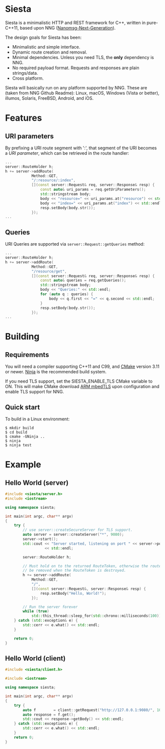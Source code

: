 # Siesta

Siesta is a minimalistic HTTP and REST framework for C++, written in pure-C++11, based upon NNG ([Nanomsg-Next-Generation](https://nng.nanomsg.org/)).

The design goals for Siesta has been:

- Minimalistic and simple interface.
- Dynamic route creation and removal.
- Minimal dependencies. Unless you need TLS, the **only** dependency is NNG.
- No required payload format. Requests and responses are plain strings/data.
- Cross platform.

Siesta will basically run on any platform supported by NNG. These are (taken from NNG Github Readme): Linux, macOS, Windows (Vista or better), illumos, Solaris, FreeBSD, Android, and iOS.

# Features

## URI parameters

By prefixing a URI route segment with ':', that segment of the URI becomes a *URI parameter*, which can be retrieved in the route handler:
```cpp
...
server::RouteHolder h;
h += server->addRoute(
            Method::GET,
            "/:resource/:index",
            [](const server::Request& req, server::Response& resp) {
                const auto& uri_params = req.getUriParameters();
                std::stringstream body;
                body << "resource=" << uri_params.at("resource") << std::endl;
                body << "index=" << uri_params.at("index") << std::endl;
                resp.setBody(body.str());
            });
...
```

## Queries

URI Queries are supported via `server::Request::getQueries` method:
```cpp
...
server::RouteHolder h;
h += server->addRoute(
            Method::GET,
            "/resource/get",
            [](const server::Request& req, server::Response& resp) {
                const auto& queries = req.getQueries();
                std::stringstream body;
                body << "Queries:" << std::endl;
                for (auto q : queries) {
                    body << q.first << "=" << q.second << std::endl;
                }
                resp.setBody(body.str());
            });
...
```

# Building

## Requirements

You will need a compiler supporting C++11 and C99, and [CMake](https://cmake.org/) version 3.11 or newer. [Ninja](https://ninja-build.org/) is the recommended build system.

If you need TLS support, set the SIESTA_ENABLE_TLS CMake variable to ON. This will make CMake download [ARM mbedTLS](https://tls.mbed.org/) upon configuration and enable TLS support for NNG.

## Quick start

To build in a Linux environment:

    $ mkdir build
    $ cd build
    $ cmake -GNinja ..
    $ ninja
    $ ninja test

# Example

## Hello World (server)

```cpp
#include <siesta/server.h>
#include <iostream>

using namespace siesta;

int main(int argc, char** argv)
{
    try {
        // use server::createSecureServer for TLS support.
        auto server = server::createServer("*", 9080);
        server->start();
        std::cout << "Server started, listening on port " << server->port()
                  << std::endl;

        server::RouteHolder h;

        // Must hold on to the returned RouteToken, otherwise the route will
        // be removed when the RouteToken is destroyed.
        h += server->addRoute(
            Method::GET,
            "/",
            [](const server::Request&, server::Response& resp) {
                resp.setBody("Hello, World!");
            });

        // Run the server forever
        while (true)
            std::this_thread::sleep_for(std::chrono::milliseconds(100));
    } catch (std::exception& e) {
        std::cerr << e.what() << std::endl;
    }

    return 0;
}
```

## Hello World (client)

```cpp
#include <siesta/client.h>

#include <iostream>

using namespace siesta;

int main(int argc, char** argv)
{
    try {
        auto f        = client::getRequest("http://127.0.0.1:9080/", 1000);
        auto response = f.get();
        std::cout << response->getBody() << std::endl;
    } catch (std::exception& e) {
        std::cerr << e.what() << std::endl;
    }
    return 0;
}
```
